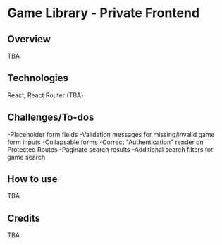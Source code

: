 # Game Library - Private Frontend

## Overview
TBA

## Technologies
React, React Router (TBA)

## Challenges/To-dos
-Placeholder form fields
-Validation messages for missing/invalid game form inputs
-Collapsable forms
-Correct "Authentication" render on Protected Routes
-Paginate search results
-Additional search filters for game search

## How to use
TBA

## Credits
TBA
